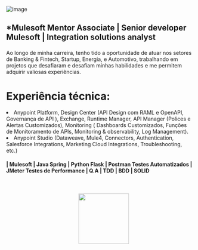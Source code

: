 ![image](https://github.com/user-attachments/assets/87dd5fa5-4d82-45c7-8ddd-98a6ab12426a)

## <p align="left"> *Mulesoft Mentor Associate | Senior developer Mulesoft | Integration solutions analyst

Ao longo de minha carreira, tenho tido a oportunidade de atuar nos setores de Banking & Fintech, Startup, Energia, e Automotivo, trabalhando em projetos que desafiaram e desafiam minhas habilidades e me permitem adquirir valiosas experiências.</p> 

# Experiência técnica:
<p
  
- Anypoint Platform, Design Center (API Design com RAML e OpenAPI, Governança de API ), Exchange, Runtime Manager, API Manager (Polices e Alertas Customizados), Monitoring ( Dashboards Customizados, Funções de Monitoramento de APIs, Monitoring & observability, Log Management).
- Anypoint Studio (Dataweave, Mule4, Connectors, Authentication, Salesforce Integrations, Marketing Cloud Integrations, Troubleshooting, etc.)</p> 

####  | Mulesoft | Java Spring | Python Flask | Postman Testes Automatizados | JMeter Testes de Performance | Q.A | TDD | BDD | SOLID

<br>
<br>

<div  style="display: inline_block" align='center'>
<span>&nbsp;&nbsp;&nbsp;&nbsp;</span> <a href="https://www.linkedin.com/in/jefersonribeirogomes" target="_blank"><img src="https://img.shields.io/badge/-LinkedIn-%230077B5?style=for-the-badge&logo=linkedin&logoColor=white"  width="135" target="_blank"></a> 
</div> 
